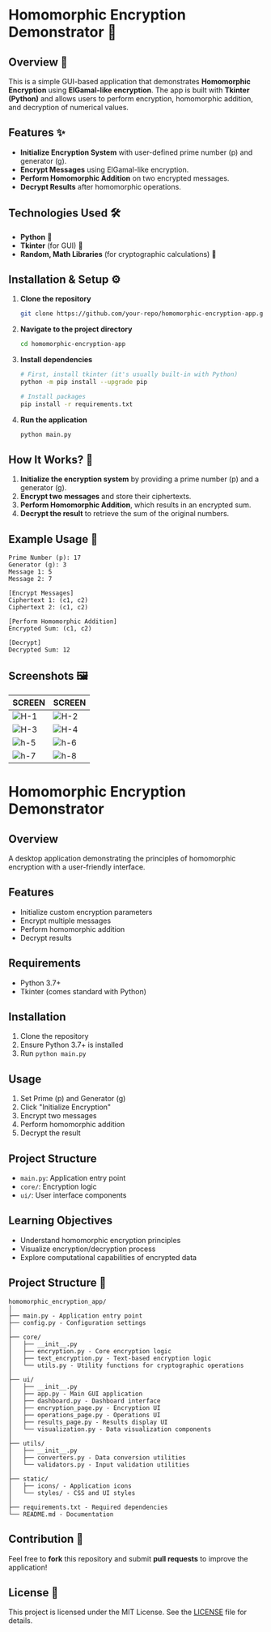 # Homomorphic Encryption Demonstrator 🔐

## Overview 🚀
This is a simple GUI-based application that demonstrates **Homomorphic Encryption** using **ElGamal-like encryption**. The app is built with **Tkinter (Python)** and allows users to perform encryption, homomorphic addition, and decryption of numerical values.

## Features ✨
- **Initialize Encryption System** with user-defined prime number (p) and generator (g).
- **Encrypt Messages** using ElGamal-like encryption.
- **Perform Homomorphic Addition** on two encrypted messages.
- **Decrypt Results** after homomorphic operations.

## Technologies Used 🛠️
- **Python** 🐍
- **Tkinter** (for GUI) 🎨
- **Random, Math Libraries** (for cryptographic calculations) 🔢

## Installation & Setup ⚙️
1. **Clone the repository**
   ```bash
   git clone https://github.com/your-repo/homomorphic-encryption-app.git
   ```
2. **Navigate to the project directory**
   ```bash
   cd homomorphic-encryption-app
   ```
3. **Install dependencies**
   ```bash
   # First, install tkinter (it's usually built-in with Python)
   python -m pip install --upgrade pip

   # Install packages
   pip install -r requirements.txt
   ```
4. **Run the application**
   ```bash
   python main.py
   ```

## How It Works? 🤔
1. **Initialize the encryption system** by providing a prime number (p) and a generator (g).
2. **Encrypt two messages** and store their ciphertexts.
3. **Perform Homomorphic Addition**, which results in an encrypted sum.
4. **Decrypt the result** to retrieve the sum of the original numbers.

## Example Usage 📝
```
Prime Number (p): 17
Generator (g): 3
Message 1: 5
Message 2: 7

[Encrypt Messages]
Ciphertext 1: (c1, c2)
Ciphertext 2: (c1, c2)

[Perform Homomorphic Addition]
Encrypted Sum: (c1, c2)

[Decrypt]
Decrypted Sum: 12
```

## Screenshots 🖼️
| SCREEN | SCREEN | 
|---------|------------|
| ![H-1](https://github.com/user-attachments/assets/036f26ac-ad88-45d2-ac31-53a3377d1f14) | ![H-2](https://github.com/user-attachments/assets/11b3ff7c-6c2b-4d42-a05a-3be3c075fcdc) |
| ![H-3](https://github.com/user-attachments/assets/77711ca6-b1f6-421d-aef5-dc68d7688e1d) | ![H-4](https://github.com/user-attachments/assets/493b6c29-66dd-4878-82f3-114185b836cb) |
| ![h-5](https://github.com/user-attachments/assets/35a9a069-633b-4451-a3bf-5d00f56b48bc) | ![h-6](https://github.com/user-attachments/assets/ea2ff514-f076-4206-a545-2b49798117a8) |
| ![h-7](https://github.com/user-attachments/assets/2117d3fd-ef0d-4c0a-a1f3-6d5c1a9e0b3a) | ![h-8](https://github.com/user-attachments/assets/c232d831-f13d-441d-9504-207e40781343) |


# Homomorphic Encryption Demonstrator


## Overview
A desktop application demonstrating the principles of homomorphic encryption with a user-friendly interface.

## Features
- Initialize custom encryption parameters
- Encrypt multiple messages
- Perform homomorphic addition
- Decrypt results

## Requirements
- Python 3.7+
- Tkinter (comes standard with Python)

## Installation
1. Clone the repository
2. Ensure Python 3.7+ is installed
3. Run `python main.py`

## Usage
1. Set Prime (p) and Generator (g)
2. Click "Initialize Encryption"
3. Encrypt two messages
4. Perform homomorphic addition
5. Decrypt the result

## Project Structure
- `main.py`: Application entry point
- `core/`: Encryption logic
- `ui/`: User interface components

## Learning Objectives
- Understand homomorphic encryption principles
- Visualize encryption/decryption process
- Explore computational capabilities of encrypted data

## Project Structure 📂
```
homomorphic_encryption_app/
│
├── main.py - Application entry point
├── config.py - Configuration settings
│
├── core/
│   ├── __init__.py
│   ├── encryption.py - Core encryption logic
│   ├── text_encryption.py - Text-based encryption logic
│   └── utils.py - Utility functions for cryptographic operations
│
├── ui/
│   ├── __init__.py
│   ├── app.py - Main GUI application
│   ├── dashboard.py - Dashboard interface
│   ├── encryption_page.py - Encryption UI
│   ├── operations_page.py - Operations UI
│   ├── results_page.py - Results display UI
│   └── visualization.py - Data visualization components
│
├── utils/
│   ├── __init__.py
│   ├── converters.py - Data conversion utilities
│   └── validators.py - Input validation utilities
│
├── static/
│   ├── icons/ - Application icons
│   └── styles/ - CSS and UI styles
│
├── requirements.txt - Required dependencies
└── README.md - Documentation
```

## Contribution 🤝
Feel free to **fork** this repository and submit **pull requests** to improve the application! 

## License 📜
This project is licensed under the MIT License. See the [LICENSE](https://codeshow-lapz.web.app) file for details.

